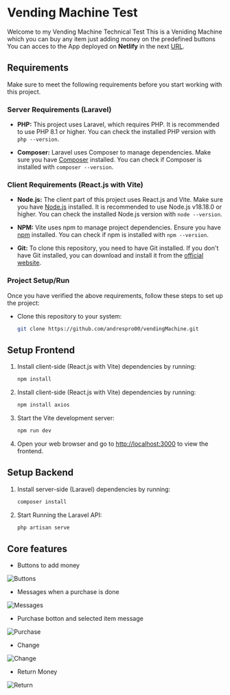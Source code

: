 # Vending Machine Test

Welcome to my Vending Machine Technical Test
This is a Veniding Machine which you can buy any item just adding money on the predefined buttons
You can acces to the App deployed on **Netlify** in the next [URL](https://laravel.com/docs/routing).

## Requirements

Make sure to meet the following requirements before you start working with this project.

### Server Requirements (Laravel)

- **PHP:** This project uses Laravel, which requires PHP. It is recommended to use PHP 8.1 or higher. You can check the installed PHP version with `php --version`.

- **Composer:** Laravel uses Composer to manage dependencies. Make sure you have [Composer](https://getcomposer.org/) installed. You can check if Composer is installed with `composer --version`.

### Client Requirements (React.js with Vite)

- **Node.js:** The client part of this project uses React.js and Vite. Make sure you have [Node.js](https://nodejs.org/) installed. It is recommended to use Node.js v18.18.0 or higher. You can check the installed Node.js version with `node --version`.

- **NPM:** Vite uses npm to manage project dependencies. Ensure you have [npm](https://www.npmjs.com/package/download#download) installed. You can check if npm is installed with `npm --version`.
  
- **Git:** To clone this repository, you need to have Git installed. If you don't have Git installed, you can download and install it from the [official website](https://git-scm.com/).

### Project Setup/Run

Once you have verified the above requirements, follow these steps to set up the project:

- Clone this repository to your system:

   ```sh
   git clone https://github.com/andrespro00/vendingMachine.git
   

## Setup Frontend
   
1. Install client-side (React.js with Vite) dependencies by running:

    ```sh
   npm install

2. Install client-side (React.js with Vite) dependencies by running:

    ```sh
   npm install axios
    
3. Start the Vite development server:

    ```sh
   npm run dev

3. Open your web browser and go to [http://localhost:3000](http://localhost:3000) to view the frontend.

## Setup Backend
1. Install server-side (Laravel) dependencies by running:

    ```sh
   composer install
2. Start Running the Laravel API:

    ```sh
   php artisan serve


## Core features
- Buttons to add money

![Buttons](https://github.com/andrespro00/vendingMachine/assets/61853982/92f922ff-4183-43ca-aae8-328e4653bc4d)


- Messages when a purchase is done

![Messages](https://github.com/andrespro00/vendingMachine/assets/61853982/7100353b-0592-4802-ab42-db49fb6d67ce)


- Purchase botton and selected item message

![Purchase](https://github.com/andrespro00/vendingMachine/assets/61853982/93ad45fb-5ca8-4ae9-b3a1-b63d585ab465)


 - Change

![Change](https://github.com/andrespro00/vendingMachine/assets/61853982/2054e594-bc31-4f62-8f55-77ea4bcd101c)


- Return Money

![Return](https://github.com/andrespro00/vendingMachine/assets/61853982/6fa3dce5-cff8-4e12-ada8-53536f534cc7)

